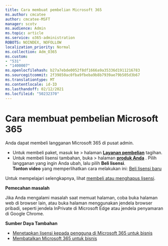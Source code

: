 ```yaml
---
title: Cara membuat pembelian Microsoft 365
ms.author: cmcatee
author: cmcatee-MSFT
manager: scotv
ms.audience: Admin
ms.topic: article
ms.service: o365-administration
ROBOTS: NOINDEX, NOFOLLOW
localization_priority: Normal
ms.collection: Adm_O365
ms.custom:
- "531"
- "1400007"
ms.openlocfilehash: b27a7ebde0052f8df1666a9a35336d1911216783
ms.sourcegitcommit: 2f39850ac0fba9fbeba9b8b7939ae79b505d3b67
ms.translationtype: MT
ms.contentlocale: id-ID
ms.lasthandoff: 02/12/2021
ms.locfileid: "50232370"
---
```

# <a name="how-to-make-a-microsoft-365-purchase"></a>Cara membuat pembelian Microsoft 365

Anda dapat membeli langganan Microsoft 365 di pusat admin.
  
- Untuk membeli paket, masuk ke  \> halaman **[Layanan pembelian](https://go.microsoft.com/fwlink/p/?linkid=868433)** tagihan.
- Untuk membeli lisensi tambahan, buka  \> halaman **[produk Anda](https://go.microsoft.com/fwlink/p/?linkid=842054)** . Pilih langganan yang ingin Anda ubah, lalu pilih **Beli lisensi**. \
**Tonton video** yang memperlihatkan cara melakukan ini: [Beli lisensi baru](https://go.microsoft.com/fwlink/p/?linkid=2154857)
  
Untuk mempelajari selengkapnya, lihat [membeli atau menghapus lisensi](https://docs.microsoft.com/microsoft-365/commerce/licenses/buy-licenses).

**Pemecahan masalah**

Jika Anda mengalami masalah saat memuat halaman, coba buka halaman web di browser lain, atau buka halaman menggunakan jendela browser pribadi, seperti jendela InPrivate di Microsoft Edge atau jendela penyamaran di Google Chrome.

**Sumber Daya Tambahan**
  
- [Menetapkan lisensi kepada pengguna di Microsoft 365 untuk bisnis](https://docs.microsoft.com/microsoft-365/admin/add-users/add-users)
- [Membatalkan Microsoft 365 untuk bisnis](https://docs.microsoft.com/microsoft-365/commerce/subscriptions/cancel-your-subscription)